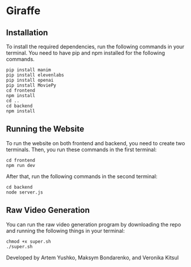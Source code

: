 # Giraffe

## Installation

To install the required dependencies, run the following commands in your terminal. 
You need to have pip and npm installed for the following commands.

```
pip install manim
pip install elevenlabs
pip install openai
pip install MoviePy
cd frontend
npm install
cd ..
cd backend
npm install
```

## Running the Website

To run the website on both frontend and backend, you need to create two terminals.
Then, you run these commands in the first terminal:

```
cd frontend
npm run dev
```

After that, run the following commands in the second terminal:

```
cd backend
node server.js
```

## Raw Video Generation

You can run the raw video generation program by downloading the repo and running the following things in your terminal:

```
chmod +x super.sh
./super.sh
```

Developed by Artem Yushko, Maksym Bondarenko, and Veronika Kitsul
